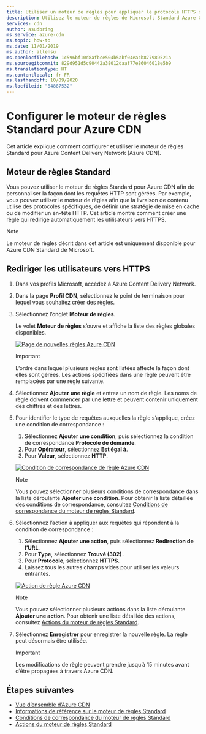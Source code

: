 ```yaml
---
title: Utiliser un moteur de règles pour appliquer le protocole HTTPS dans Azure CDN Standard | Microsoft Docs
description: Utilisez le moteur de règles de Microsoft Standard Azure Content Delivery Network (Azure CDN) pour personnaliser la façon dont Azure CDN gère les requêtes HTTP, notamment le blocage de la livraison de certains types de contenu, la définition d’une stratégie de mise en cache et la modification des en-têtes HTTP. Dans cet article, vous allez apprendre à créer une règle pour rediriger les utilisateurs vers HTTPS.
services: cdn
author: asudbring
ms.service: azure-cdn
ms.topic: how-to
ms.date: 11/01/2019
ms.author: allensu
ms.openlocfilehash: 1c596bf10d8afbce504b5abf04eacb877989521a
ms.sourcegitcommit: 829d951d5c90442a38012daaf77e86046018e5b9
ms.translationtype: HT
ms.contentlocale: fr-FR
ms.lasthandoff: 10/09/2020
ms.locfileid: "84887532"
---
```

# <a name="set-up-the-standard-rules-engine-for-azure-cdn"></a>Configurer le moteur de règles Standard pour Azure CDN

Cet article explique comment configurer et utiliser le moteur de règles Standard pour Azure Content Delivery Network (Azure CDN).

## <a name="standard-rules-engine"></a>Moteur de règles Standard

Vous pouvez utiliser le moteur de règles Standard pour Azure CDN afin de personnaliser la façon dont les requêtes HTTP sont gérées. Par exemple, vous pouvez utiliser le moteur de règles afin que la livraison de contenu utilise des protocoles spécifiques, de définir une stratégie de mise en cache ou de modifier un en-tête HTTP. Cet article montre comment créer une règle qui redirige automatiquement les utilisateurs vers HTTPS. 

> [!NOTE]
> Le moteur de règles décrit dans cet article est uniquement disponible pour Azure CDN Standard de Microsoft. 

## <a name="redirect-users-to-https"></a>Rediriger les utilisateurs vers HTTPS

1. Dans vos profils Microsoft, accédez à Azure Content Delivery Network.

1. Dans la page **Profil CDN**, sélectionnez le point de terminaison pour lequel vous souhaitez créer des règles.
  
1. Sélectionnez l’onglet **Moteur de règles**.
   
    Le volet **Moteur de règles** s’ouvre et affiche la liste des règles globales disponibles. 
   
    [![Page de nouvelles règles Azure CDN](./media/cdn-standard-rules-engine/cdn-new-rule.png)](./media/cdn-standard-rules-engine/cdn-new-rule.png#lightbox)
   
   > [!IMPORTANT]
   > L’ordre dans lequel plusieurs règles sont listées affecte la façon dont elles sont gérées. Les actions spécifiées dans une règle peuvent être remplacées par une règle suivante.
   >

1. Sélectionnez **Ajouter une règle** et entrez un nom de règle. Les noms de règle doivent commencer par une lettre et peuvent contenir uniquement des chiffres et des lettres.

1. Pour identifier le type de requêtes auxquelles la règle s’applique, créez une condition de correspondance :
    1. Sélectionnez **Ajouter une condition**, puis sélectionnez la condition de correspondance **Protocole de demande**.
    1. Pour **Opérateur**, sélectionnez **Est égal à**.
    1. Pour **Valeur**, sélectionnez **HTTP**.
   
   [![Condition de correspondance de règle Azure CDN](./media/cdn-standard-rules-engine/cdn-match-condition.png)](./media/cdn-standard-rules-engine/cdn-match-condition.png#lightbox)
   
   > [!NOTE]
   > Vous pouvez sélectionner plusieurs conditions de correspondance dans la liste déroulante **Ajouter une condition**. Pour obtenir la liste détaillée des conditions de correspondance, consultez [Conditions de correspondance du moteur de règles Standard](cdn-standard-rules-engine-match-conditions.md).
   
1. Sélectionnez l’action à appliquer aux requêtes qui répondent à la condition de correspondance :
   1. Sélectionnez **Ajouter une action**, puis sélectionnez **Redirection de l’URL**.
   1. Pour **Type**, sélectionnez **Trouvé (302)** .
   1. Pour **Protocole**, sélectionnez **HTTPS**.
   1. Laissez tous les autres champs vides pour utiliser les valeurs entrantes.
   
   [![Action de règle Azure CDN](./media/cdn-standard-rules-engine/cdn-action.png)](./media/cdn-standard-rules-engine/cdn-action.png#lightbox)
   
   > [!NOTE]
   > Vous pouvez sélectionner plusieurs actions dans la liste déroulante **Ajouter une action**. Pour obtenir une liste détaillée des actions, consultez [Actions du moteur de règles Standard](cdn-standard-rules-engine-actions.md).

6. Sélectionnez **Enregistrer** pour enregistrer la nouvelle règle. La règle peut désormais être utilisée.
   
   > [!IMPORTANT]
   > Les modifications de règle peuvent prendre jusqu’à 15 minutes avant d’être propagées à travers Azure CDN.
   >
   

## <a name="next-steps"></a>Étapes suivantes

- [Vue d’ensemble d’Azure CDN](cdn-overview.md)
- [Informations de référence sur le moteur de règles Standard](cdn-standard-rules-engine-reference.md)
- [Conditions de correspondance du moteur de règles Standard](cdn-standard-rules-engine-match-conditions.md)
- [Actions du moteur de règles Standard](cdn-standard-rules-engine-actions.md)

